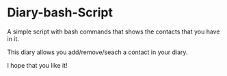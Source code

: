 Diary-bash-Script
=================

A simple script with bash commands that shows the contacts that you have in it.

This diary allows you add/remove/seach a contact in your diary.

I hope that you like it!
